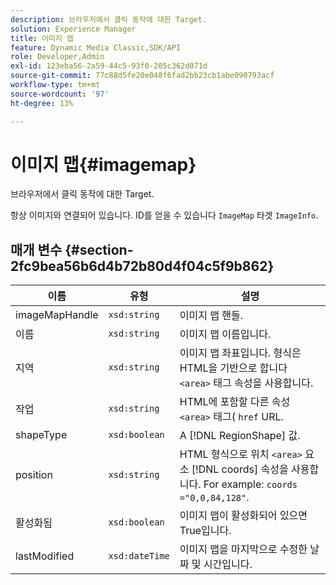 ```yaml
---
description: 브라우저에서 클릭 동작에 대한 Target.
solution: Experience Manager
title: 이미지 맵
feature: Dynamic Media Classic,SDK/API
role: Developer,Admin
exl-id: 123eba56-2a59-44c5-93f0-205c362d071d
source-git-commit: 77c88d5fe20e048f6fad2bb23cb1abe090793acf
workflow-type: tm+mt
source-wordcount: '97'
ht-degree: 13%

---
```


# 이미지 맵{#imagemap}

브라우저에서 클릭 동작에 대한 Target.

항상 이미지와 연결되어 있습니다. ID를 얻을 수 있습니다 `ImageMap` 타겟 `ImageInfo`.

## 매개 변수 {#section-2fc9bea56b6d4b72b80d4f04c5f9b862}

| 이름 | 유형 | 설명 |
|---|---|---|
| imageMapHandle | `xsd:string` | 이미지 맵 핸들. |
| 이름 | `xsd:string` | 이미지 맵 이름입니다. |
| 지역 | `xsd:string` | 이미지 맵 좌표입니다. 형식은 HTML을 기반으로 합니다 `<area>` 태그 속성을 사용합니다. |
| 작업	 | `xsd:string` | HTML에 포함할 다른 속성 `<area>` 태그( `href` URL. |
| shapeType | `xsd:boolean` | A [!DNL RegionShape] 값. |
| position | `xsd:string` | HTML 형식으로 위치 `<area>` 요소 [!DNL coords] 속성을 사용합니다. For example: `coords ="0,0,84,128"`. |
| 활성화됨 | `xsd:boolean` | 이미지 맵이 활성화되어 있으면 True입니다. |
| lastModified | `xsd:dateTime` | 이미지 맵을 마지막으로 수정한 날짜 및 시간입니다. |
